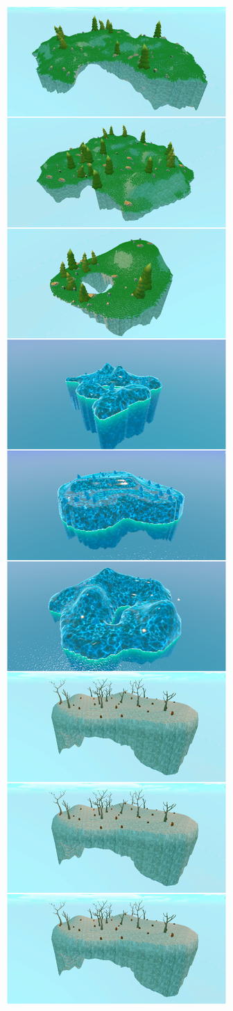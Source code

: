![](g1.png)
![](g2.png)
![](g3.png)
![](i1.png)
![](i2.png)
![](i3.png)
![](d1.png)
![](d1.png)
![](d1.png)
